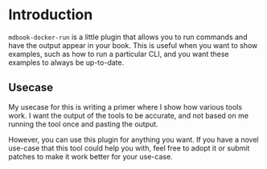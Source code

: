 # Introduction

`mdbook-docker-run` is a little plugin that allows you to run commands and have
the output appear in your book. This is useful when you want to show examples,
such as how to run a particular CLI, and you want these examples to always be
up-to-date.

## Usecase

My usecase for this is writing a primer where I show how various tools work. I
want the output of the tools to be accurate, and not based on me running the
tool once and pasting the output.

However, you can use this plugin for anything you want. If you have a novel
use-case that this tool could help you with, feel free to adopt it or submit
patches to make it work better for your use-case.
